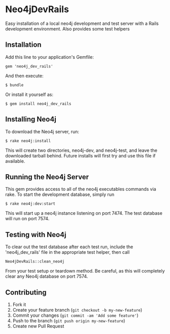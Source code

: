 # Neo4jDevRails

Easy installation of a local neo4j development and test server with a Rails development environment. Also provides some test helpers

## Installation

Add this line to your application's Gemfile:

    gem 'neo4j_dev_rails'

And then execute:

    $ bundle

Or install it yourself as:

    $ gem install neo4j_dev_rails

## Installing Neo4j

To download the Neo4j server, run:

	$ rake neo4j:install
	
This will create two directories, neo4j-dev, and neo4j-test, and leave the downloaded tarball behind. Future installs will first try and use this file if available.

## Running the Neo4j Server

This gem provides access to all of the neo4j executables commands via rake. To start the development database, simply run 
	
	$ rake neo4j:dev:start
	
This will start up a neo4j instance listening on port 7474. The test database will run on port 7574.

## Testing with Neo4j

To clear out the test database after each test run, include the 'neo4j_dev_rails' file in the appropriate test helper, then call

	Neo4jDevRails::clean_neo4j

From your test setup or teardown method. Be careful, as this will completely clear any Neo4j database on port 7574.

## Contributing

1. Fork it
2. Create your feature branch (`git checkout -b my-new-feature`)
3. Commit your changes (`git commit -am 'Add some feature'`)
4. Push to the branch (`git push origin my-new-feature`)
5. Create new Pull Request
